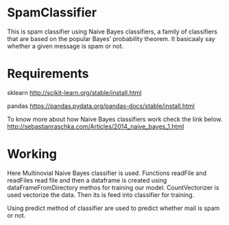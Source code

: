 # SpamClassifier
This is spam classifier using Naive Bayes classifiers, a family of classifiers that are based on the popular Bayes’
probability theorem. It basicaaly say whether a given message is spam or not. 

# Requirements

sklearn
http://scikit-learn.org/stable/install.html

pandas
https://pandas.pydata.org/pandas-docs/stable/install.html


To know more about how Naive Bayes classifiers work check the link below.
http://sebastianraschka.com/Articles/2014_naive_bayes_1.html


# Working
Here Multinovial Naive Bayes classifier is used.
Functions readFile and readFiles read file and then a dataframe is created using dataFrameFromDirectory methos for training our model. CountVectorizer is used vectorize the data. Then its is feed into classifier for training.

Using predict method of classifier are used to predict whether mail is spam or not. 
